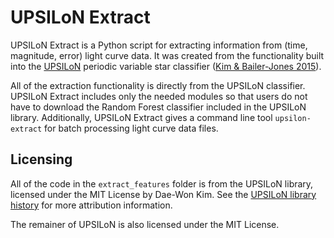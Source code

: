 # UPSILoN Extract
UPSILoN Extract is a Python script for extracting information from (time, magnitude, error) light curve data. It was created from the functionality built into the [UPSILoN](https://github.com/dwkim78/py3-UPSILoN) periodic variable star classifier ([Kim & Bailer-Jones 2015](https://arxiv.org/abs/1512.01611)).

All of the extraction functionality is directly from the UPSILoN classifier. UPSILoN Extract includes only the needed modules so that users do not have to download the Random Forest classifier included in the UPSILoN library. Additionally, UPSILoN Extract gives a command line tool `upsilon-extract` for batch processing light curve data files.

## Licensing
All of the code in the `extract_features` folder is from the UPSILoN library, licensed under the MIT License by Dae-Won Kim. See the [UPSILoN library history](https://github.com/dwkim78/py3-upsilon/commits/2c3e1da134014bf75fd672044f03f3b650045b10) for more attribution information.

The remainer of UPSILoN is also licensed under the MIT License.
